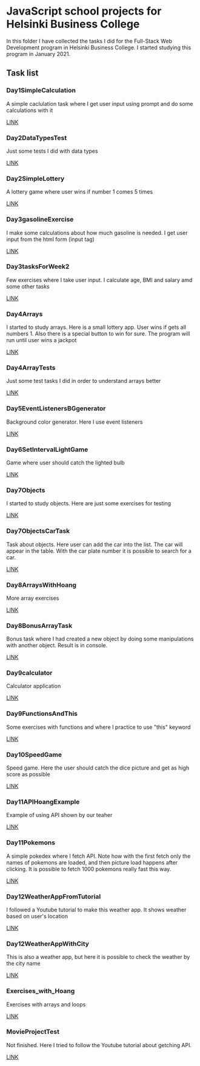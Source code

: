 # JavaScript school projects for Helsinki Business College

In this folder I have collected the tasks I did for the Full-Stack Web Development program in Helsinki Business College. I started studying this program in January 2021.

## Task list

### Day1SimpleCalculation

A simple caclulation task where I get user input using prompt and do some calculations with it

[LINK](https://elenaif.github.io/JS/Day1SimpleCalculation/index.html)

### Day2DataTypesTest

Just some tests I did with data types

[LINK](https://elenaif.github.io/JS/Day2DataTypesTest/index.html)

### Day2SimpleLottery

A lottery game where user wins if number 1 comes 5 times

[LINK](https://elenaif.github.io/JS/Day2SimpleLottery/index.html)

### Day3gasolineExercise

I make some calculations about how much gasoline is needed. I get user input from the html form (input tag)

[LINK](https://elenaif.github.io/JS/Day3gasolineExercise/index.html)

### Day3tasksForWeek2

Few exercises where I take user input. I calculate age, BMI and salary amd some other tasks

[LINK](https://elenaif.github.io/JS/Day3tasksForWeek2/index.html)

### Day4Arrays

I started to study arrays. Here is a small lottery app. User wins if gets all numbers 1. Also there is a special button to win for sure. The program will run until user wins a jackpot

[LINK](https://elenaif.github.io/JS/Day4Arrays/index.html)

### Day4ArrayTests

Just some test tasks I did in order to understand arrays better

[LINK](https://elenaif.github.io/JS/Day4ArrayTests/index.html)

### Day5EventListenersBGgenerator

Background color generator. Here I use event listeners

[LINK](https://elenaif.github.io/JS/Day5EventListenersBGgenerator/index.html)

### Day6SetIntervalLightGame

Game where user should catch the lighted bulb

[LINK](https://elenaif.github.io/JS/Day6SetIntervalLightGame/index.html)

### Day7Objects

I started to study objects. Here are just some exercises for testing

[LINK](https://elenaif.github.io/JS/Day7Objects/index.html)

### Day7ObjectsCarTask

Task about objects. Here user can add the car into the list. The car will appear in the table. With the car plate number it is possible to search for a car.

[LINK](https://elenaif.github.io/JS/Day7ObjectsCarTask/index.html)

### Day8ArraysWithHoang

More array exercises

[LINK](https://elenaif.github.io/JS/Day8ArraysWithHoang/index.html)

### Day8BonusArrayTask

Bonus task where I had created a new object by doing some manipulations with another object. Result is in console.

[LINK](https://elenaif.github.io/JS/Day8BonusArrayTask/index.html)

### Day9calculator

Calculator application

[LINK](https://elenaif.github.io/JS/Day9calculator/index.html)

### Day9FunctionsAndThis

Some exercises with functions and where I practice to use "this" keyword

[LINK](https://elenaif.github.io/JS/Day9FunctionsAndThis/index.html)

### Day10SpeedGame

Speed game. Here the user should catch the dice picture and get as high score as possible

[LINK](https://elenaif.github.io/JS/Day10SpeedGame/index.html)

### Day11APIHoangExample

Example of using API shown by our teaher

[LINK](https://elenaif.github.io/JS/Day11APIHoangExample/index.html)

### Day11Pokemons

A simple pokedex where I fetch API. Note how with the first fetch only the names of pokemons are loaded, and then picture load happens after clicking. It is possible to fetch 1000 pokemons really fast this way.

[LINK](https://elenaif.github.io/JS/Day11Pokemons/index.html)

### Day12WeatherAppFromTutorial

I followed a Youtube tutorial to make this weather app. It shows weather based on user's location

[LINK](https://elenaif.github.io/JS/Day12WeatherAppFromTutorial/index.html)

### Day12WeatherAppWithCity

This is also a weather app, but here it is possible to check the weather by the city name

[LINK](https://elenaif.github.io/JS/Day12WeatherAppWithCity/index.html)

### Exercises_with_Hoang

Exercises with arrays and loops

[LINK](https://elenaif.github.io/JS/Exercises_with_Hoang/index.html)

### MovieProjectTest

Not finished. Here I tried to follow the Youtube tutorial about getching API.

[LINK](https://elenaif.github.io/JS/MovieProjectTest/index.html)
